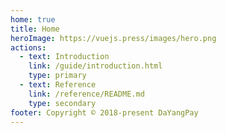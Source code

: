 ```yaml
---
home: true
title: Home
heroImage: https://vuejs.press/images/hero.png
actions:
  - text: Introduction
    link: /guide/introduction.html
    type: primary
  - text: Reference
    link: /reference/README.md
    type: secondary
footer: Copyright © 2018-present DaYangPay
---
```

